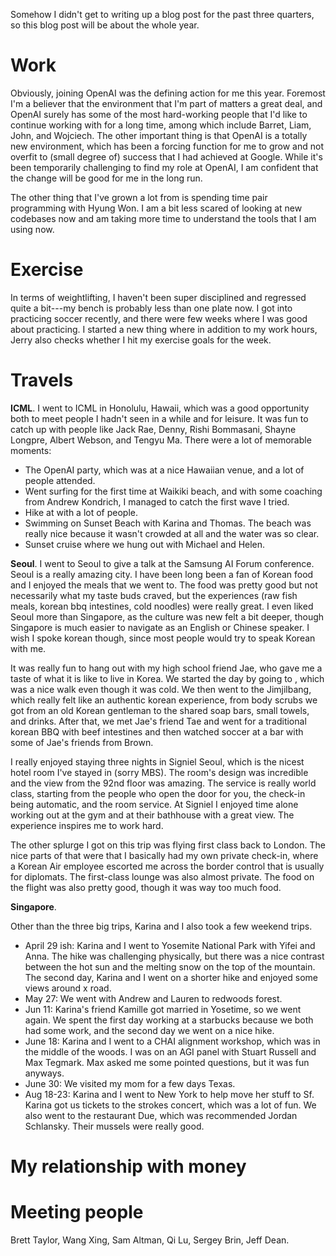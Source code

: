 Somehow I didn't get to writing up a blog post for the past three quarters, so this blog post will be about the whole year.

# Work
Obviously, joining OpenAI was the defining action for me this year.
Foremost I'm a believer that the environment that I'm part of matters a great deal, and OpenAI surely has some of the most hard-working people that I'd like to continue working with for a long time, among which include Barret, Liam, John, and Wojciech.
The other important thing is that OpenAI is a totally new environment, which has been a forcing function for me to grow and not overfit to (small degree of) success that I had achieved at Google.
While it's been temporarily challenging to find my role at OpenAI, I am confident that the change will be good for me in the long run.

The other thing that I've grown a lot from is spending time pair programming with Hyung Won.
I am a bit less scared of looking at new codebases now and am taking more time to understand the tools that I am using now.

# Exercise
In terms of weightlifting, I haven't been super disciplined and regressed quite a bit---my bench is probably less than one plate now.
I got into practicing soccer recently, and there were few weeks where I was good about practicing.
I started a new thing where in addition to my work hours, Jerry also checks whether I hit my exercise goals for the week.

# Travels

**ICML**. I went to ICML in Honolulu, Hawaii, which was a good opportunity both to meet people I hadn't seen in a while and for leisure. It was fun to catch up with people like Jack Rae, Denny, Rishi Bommasani, Shayne Longpre, Albert Webson, and Tengyu Ma. There were a lot of memorable moments:
- The OpenAI party, which was at a nice Hawaiian venue, and a lot of people attended. 
- Went surfing for the first time at Waikiki beach, and with some coaching from Andrew Kondrich, I managed to catch the first wave I tried.
- Hike at <park> with a lot of people.
- Swimming on Sunset Beach with Karina and Thomas. The beach was really nice because it wasn't crowded at all and the water was so clear.
- Sunset cruise where we hung out with Michael and Helen.

**Seoul**. I went to Seoul to give a talk at the Samsung AI Forum conference.
Seoul is a really amazing city.
I have been long been a fan of Korean food and I enjoyed the meals that we went to. The food was pretty good but not necessarily what my taste buds craved, but the experiences (raw fish meals, korean bbq intestines, cold noodles) were really great.
I even liked Seoul more than Singapore, as the culture was new felt a bit deeper, though Singapore is much easier to navigate as an English or Chinese speaker.
I wish I spoke korean though, since most people would try to speak Korean with me.

It was really fun to hang out with my high school friend Jae, who gave me a taste of what it is like to live in Korea.
We started the day by going to <palace>, which was a nice walk even though it was cold.
We then went to the Jimjilbang, which really felt like an authentic korean experience, from body scrubs we got from an old Korean gentleman to the shared soap bars, small towels, and drinks.
After that, we met Jae's friend Tae and went for a traditional korean BBQ with beef intestines and then watched soccer at a bar with some of Jae's friends from Brown.

I really enjoyed staying three nights in Signiel Seoul, which is the nicest hotel room I've stayed in (sorry MBS). 
The room's design was incredible and the view from the 92nd floor was amazing.
The service is really world class, starting from the people who open the door for you, the check-in being automatic, and the room service.
At Signiel I enjoyed time alone working out at the gym and at their bathhouse with a great view.
The experience inspires me to work hard.

The other splurge I got on this trip was flying first class back to London. The nice parts of that were that I basically had my own private check-in, where a Korean Air employee escorted me across the border control that is usually for diplomats. The first-class lounge was also almost private. The food on the flight was also pretty good, though it was way too much food.


**Singapore**.


Other than the three big trips, Karina and I also took a few weekend trips.
- April 29 ish: Karina and I went to Yosemite National Park with Yifei and Anna. The hike was challenging physically, but there was a nice contrast between the hot sun and the melting snow on the top of the mountain. The second day, Karina and I went on a shorter hike and enjoyed some views around x road.
- May 27: We went with Andrew and Lauren to redwoods forest.
- Jun 11: Karina's friend Kamille got married in Yosetime, so we went again. We spent the first day working at a starbucks because we both had some work, and the second day we went on a nice hike.
- June 18: Karina and I went to a CHAI alignment workshop, which was in the middle of the woods. I was on an AGI panel with Stuart Russell and Max Tegmark. Max asked me some pointed questions, but it was fun anyways. 
- June 30: We visited my mom for a few days Texas.
- Aug 18-23: Karina and I went to New York to help move her stuff to Sf. Karina got us tickets to the strokes concert, which was a lot of fun. We also went to the restaurant Due, which was recommended Jordan Schlansky. Their mussels were really good.

# My relationship with money

# Meeting people
Brett Taylor, Wang Xing, Sam Altman, Qi Lu, Sergey Brin, Jeff Dean.

